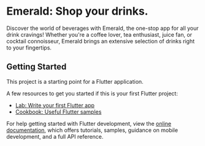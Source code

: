 # Emerald: Shop your drinks.

Discover the world of beverages with Emerald, the one-stop app for all your drink cravings! Whether you're a coffee lover, tea enthusiast, juice fan, or cocktail connoisseur, Emerald brings an extensive selection of drinks right to your fingertips.

## Getting Started

This project is a starting point for a Flutter application.

A few resources to get you started if this is your first Flutter project:

- [Lab: Write your first Flutter app](https://docs.flutter.dev/get-started/codelab)
- [Cookbook: Useful Flutter samples](https://docs.flutter.dev/cookbook)

For help getting started with Flutter development, view the
[online documentation](https://docs.flutter.dev/), which offers tutorials,
samples, guidance on mobile development, and a full API reference.
